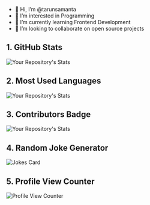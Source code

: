 - 👋 Hi, I’m @tarunsamanta
- 👀 I’m interested in Programming
- 🌱 I’m currently learning Frontend Development
- 💞️ I’m looking to collaborate on open source projects


<!---
tarunsamanta2k20/tarunsamanta2k20 is a ✨ special ✨ repository because its `README.md` (this file) appears on your GitHub profile.
You can click the Preview link to take a look at your changes.
--->


## 1. GitHub Stats

![Your Repository's Stats](https://github-readme-stats.vercel.app/api?username=tarunsamanta2k20&show_icons=true)

## 2. Most Used Languages

![Your Repository's Stats](https://github-readme-stats.vercel.app/api/top-langs/?username=tarunsamanta2k20&theme=blue-green)

## 3. Contributors Badge

![Your Repository's Stats](https://contrib.rocks/image?repo=Tanu-N-Prabhu/Python)

## 4. Random Joke Generator

![Jokes Card](https://readme-jokes.vercel.app/api)

## 5. Profile View Counter

![Profile View Counter](https://komarev.com/ghpvc/?username=tarunsamanta2k20)

